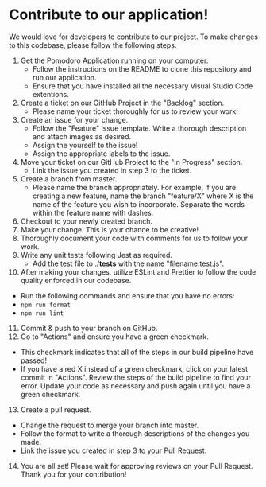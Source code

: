 # Contribute to our application!
We would love for developers to contribute to our project. To make changes to this codebase, please follow the following steps.

1. Get the Pomodoro Application running on your computer.
   - Follow the instructions on the README to clone this repository and run our application.
   - Ensure that you have installed all the necessary Visual Studio Code extentions.
2. Create a ticket on our GitHub Project in the "Backlog" section.
   - Please name your ticket thoroughly for us to review your work!
3. Create an issue for your change.
   - Follow the "Feature" issue template. Write a thorough description and attach images as desired.
   - Assign the yourself to the issue!
   - Assign the appropriate labels to the issue.
4. Move your ticket on our GitHub Project to the "In Progress" section.
   - Link the issue you created in step 3 to the ticket.
5. Create a branch from master. 
   - Please name the branch appropriately. For example, if you are creating a new feature, name the branch "feature/X" where X is the name of the feature you wish to incorporate. Separate the words within the feature name with dashes.
6. Checkout to your newly created branch.
7. Make your change. This is your chance to be creative!
8. Thoroughly document your code with comments for us to follow your work.
9. Write any unit tests following Jest as required.
   - Add the test file to ./__tests__ with the name "filename.test.js".
10. After making your changes, utilize ESLint and Prettier to follow the code quality enforced in our codebase. 
   - Run the following commands and ensure that you have no errors:
   - ```npm run format```
   - ```npm run lint```
11. Commit & push to your branch on GitHub.
12. Go to "Actions" and ensure you have a green checkmark.
   - This checkmark indicates that all of the steps in our build pipeline have passed!
   - If you have a red X instead of a green checkmark, click on your latest commit in "Actions". Review the steps of the build pipeline to find your error. Update your code as necessary and push again until you have a green checkmark.
13. Create a pull request. 
   - Change the request to merge your branch into master.
   - Follow the format to write a thorough descriptions of the changes you made.
   - Link the issue you created in step 3 to your Pull Request.
14. You are all set! Please wait for approving reviews on your Pull Request. Thank you for your contribution!
